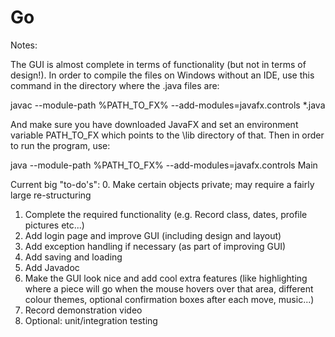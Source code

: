 # Go

Notes:

The GUI is almost complete in terms of functionality (but not in terms of design!).
In order to compile the files on Windows without an IDE, use this command in the directory where the .java files are:

javac --module-path %PATH_TO_FX% --add-modules=javafx.controls *.java

And make sure you have downloaded JavaFX and set an environment variable PATH_TO_FX which points to the \lib directory of that. Then in order to run the program, use:

java --module-path %PATH_TO_FX% --add-modules=javafx.controls Main


Current big "to-do's":
0. Make certain objects private; may require a fairly large re-structuring
1. Complete the required functionality (e.g. Record class, dates, profile pictures etc...)
2. Add login page and improve GUI (including design and layout)
3. Add exception handling if necessary (as part of improving GUI)
4. Add saving and loading
5. Add Javadoc
6. Make the GUI look nice and add cool extra features (like highlighting where a piece will go when the mouse hovers over that area, different colour themes, optional confirmation boxes after each move, music...)
7. Record demonstration video
8. Optional: unit/integration testing
